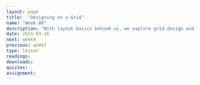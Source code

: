 ```yaml
---
layout: page
title:  "Designing on a Grid"
name: "Week 08"
description: "With layout basics behind us, we explore grid design and CSS frameworks techniques."
date: 2015-03-16
next: week9
previous: week7
type: lesson
readings: 
downloads: 
quizzes: 
assignment: 
---
```

